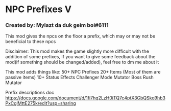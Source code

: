 # NPC Prefixes V #
### Created by: Mylazt da duk geim boi#6111 ###

This mod gives the npcs on the floor a prefix, which may or may not be beneficial to these npcs

Disclaimer: This mod makes the game slightly more difficult with the addition of some prefixes,
If you want to give some feedback about the mod(if something should be changed/added), feel free to dm me about it

This mod adds things like:
50+ NPC Prefixes
20+ Items (Most of them are passive items)
10+ Status Effects
Challenger Mode Mutator
Boss Rush Mutator

Prefix descriptions doc
https://docs.google.com/document/d/1fi7hq2LzH0iTQ7c4ptX3GbQSko9hb3PxCglMttE275k/edit?usp=sharing

